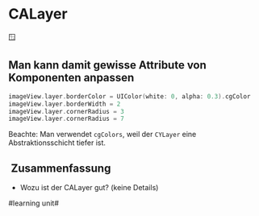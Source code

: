 # CALayer
🪟

## Man kann damit gewisse Attribute von Komponenten anpassen

```swift
imageView.layer.borderColor = UIColor(white: 0, alpha: 0.3).cgColor
imageView.layer.borderWidth = 2
imageView.layer.cornerRadius = 3
imageView.layer.cornerRadius = 7
```

Beachte: Man verwendet `cgColors`, weil der `CYLayer` eine Abstraktionsschicht tiefer ist.

##  Zusammenfassung
- Wozu ist der CALayer gut? (keine Details)

#learning unit#